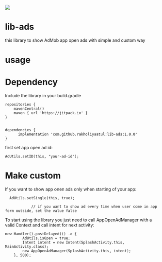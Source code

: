 [![](https://jitpack.io/v/rakholiyaatul/android-lib-ads.svg)](https://jitpack.io/#rakholiyaatul/android-lib-ads)

# lib-ads
this library to show AdMob app open ads with simple and custom way 

# usage
# Dependency
Include the library in your build.gradle

	repositories {
	    mavenCentral()
	    maven { url 'https://jitpack.io' }
	}

	
	dependencies {
	      implementation 'com.github.rakholiyaatul:lib-ads:1.0.0'
	}

first set app open ad id:


 	AdUtils.setID(this, "your-ad-id");
  

# Make custom

If you want to show app onen ads only when starting of your app:

	  AdUtils.setSingle(this, true);
   
                // if you want to show ad every time when user come in app form outside, set the value false
  

To start using the library you just need to call AppOpenAdManager with a valid Context and call intent for next activity:

	new Handler().postDelayed(() -> {
            AdUtils.isOpen = true;
            Intent intent = new Intent(SplashActivity.this, MainActivity.class);
            new AppOpenAdManager(SplashActivity.this, intent);
        }, 500);
	




